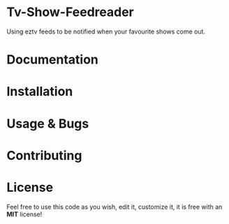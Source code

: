 # Tv-Show-Feedreader
Using eztv feeds to be notified when your favourite shows come out.


# Documentation


# Installation



# Usage & Bugs



# Contributing



# License

Feel free to use this code as you wish, edit it, customize it, it is free with an **MIT** license! 

